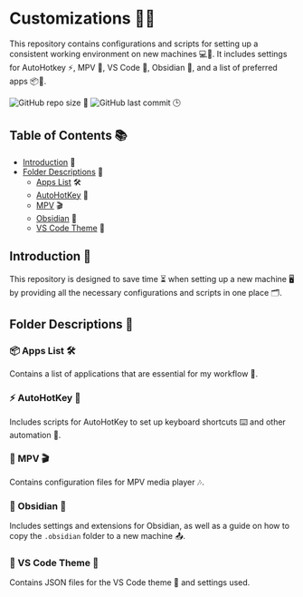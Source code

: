 # Customizations 🎉✨

This repository contains configurations and scripts for setting up a consistent working environment on new machines 💻🔧. It includes settings for AutoHotkey ⚡, MPV 🎥, VS Code 🎨, Obsidian 📝, and a list of preferred apps 📦🌟.

![GitHub repo size](https://img.shields.io/github/repo-size/ShivanshShukla01/Customizations) 📏
![GitHub last commit](https://img.shields.io/github/last-commit/ShivanshShukla01/Customizations) 🕒

## Table of Contents 📚

- [Introduction](#introduction) 🚀
- [Folder Descriptions](#folder-descriptions) 📁
  - [Apps List](#apps-list) 🛠️
  - [AutoHotKey](#autohotkey) 🔑
  - [MPV](#mpv) 🎬
  - [Obsidian](#obsidian) 📖
  - [VS Code Theme](#vs-code-theme) 🎨

## Introduction 🎊

This repository is designed to save time ⏳ when setting up a new machine 🖥️ by providing all the necessary configurations and scripts in one place 🗂️.

## Folder Descriptions 📂

### 📦 Apps List 🛠️

Contains a list of applications that are essential for my workflow 🚀.

### ⚡ AutoHotKey 🔑

Includes scripts for AutoHotKey to set up keyboard shortcuts ⌨️ and other automation 🤖.

### 🎥 MPV 🎬

Contains configuration files for MPV media player 🎶.

### 📝 Obsidian 📖

Includes settings and extensions for Obsidian, as well as a guide on how to copy the `.obsidian` folder to a new machine 📤.

### 🎨 VS Code Theme 🎉

Contains JSON files for the VS Code theme 🎨 and settings used.
